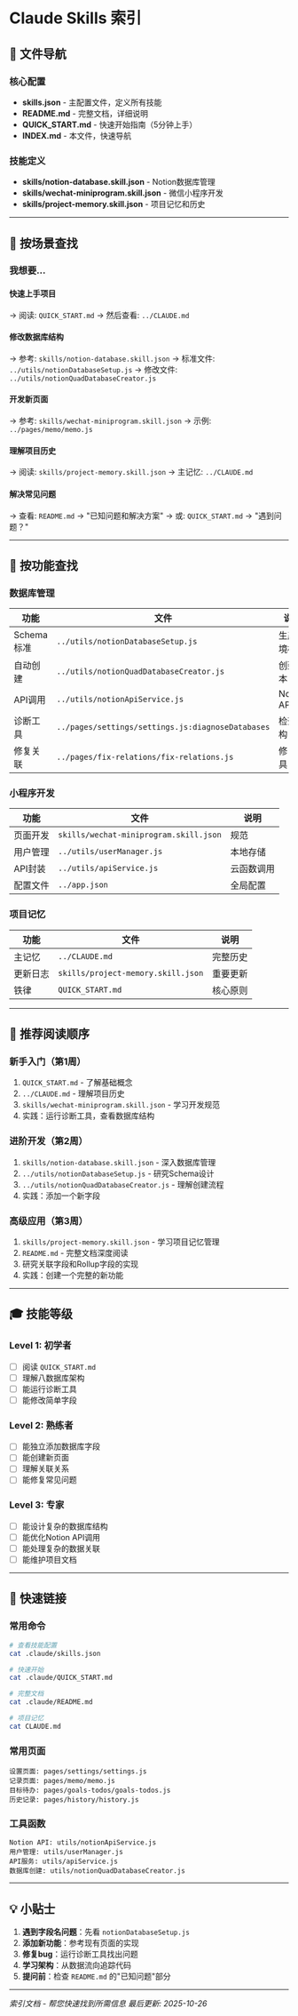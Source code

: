# Claude Skills 索引

## 📂 文件导航

### 核心配置
- **skills.json** - 主配置文件，定义所有技能
- **README.md** - 完整文档，详细说明
- **QUICK_START.md** - 快速开始指南（5分钟上手）
- **INDEX.md** - 本文件，快速导航

### 技能定义
- **skills/notion-database.skill.json** - Notion数据库管理
- **skills/wechat-miniprogram.skill.json** - 微信小程序开发
- **skills/project-memory.skill.json** - 项目记忆和历史

---

## 🎯 按场景查找

### 我想要...

#### 快速上手项目
→ 阅读: `QUICK_START.md`
→ 然后查看: `../CLAUDE.md`

#### 修改数据库结构
→ 参考: `skills/notion-database.skill.json`
→ 标准文件: `../utils/notionDatabaseSetup.js`
→ 修改文件: `../utils/notionQuadDatabaseCreator.js`

#### 开发新页面
→ 参考: `skills/wechat-miniprogram.skill.json`
→ 示例: `../pages/memo/memo.js`

#### 理解项目历史
→ 阅读: `skills/project-memory.skill.json`
→ 主记忆: `../CLAUDE.md`

#### 解决常见问题
→ 查看: `README.md` → "已知问题和解决方案"
→ 或: `QUICK_START.md` → "遇到问题？"

---

## 🔧 按功能查找

### 数据库管理
| 功能 | 文件 | 说明 |
|------|------|------|
| Schema标准 | `../utils/notionDatabaseSetup.js` | 生产环境标准 |
| 自动创建 | `../utils/notionQuadDatabaseCreator.js` | 创建脚本 |
| API调用 | `../utils/notionApiService.js` | Notion API |
| 诊断工具 | `../pages/settings/settings.js:diagnoseDatabases` | 检查结构 |
| 修复关联 | `../pages/fix-relations/fix-relations.js` | 修复工具 |

### 小程序开发
| 功能 | 文件 | 说明 |
|------|------|------|
| 页面开发 | `skills/wechat-miniprogram.skill.json` | 规范 |
| 用户管理 | `../utils/userManager.js` | 本地存储 |
| API封装 | `../utils/apiService.js` | 云函数调用 |
| 配置文件 | `../app.json` | 全局配置 |

### 项目记忆
| 功能 | 文件 | 说明 |
|------|------|------|
| 主记忆 | `../CLAUDE.md` | 完整历史 |
| 更新日志 | `skills/project-memory.skill.json` | 重要更新 |
| 铁律 | `QUICK_START.md` | 核心原则 |

---

## 📖 推荐阅读顺序

### 新手入门（第1周）
1. `QUICK_START.md` - 了解基础概念
2. `../CLAUDE.md` - 理解项目历史
3. `skills/wechat-miniprogram.skill.json` - 学习开发规范
4. 实践：运行诊断工具，查看数据库结构

### 进阶开发（第2周）
1. `skills/notion-database.skill.json` - 深入数据库管理
2. `../utils/notionDatabaseSetup.js` - 研究Schema设计
3. `../utils/notionQuadDatabaseCreator.js` - 理解创建流程
4. 实践：添加一个新字段

### 高级应用（第3周）
1. `skills/project-memory.skill.json` - 学习项目记忆管理
2. `README.md` - 完整文档深度阅读
3. 研究关联字段和Rollup字段的实现
4. 实践：创建一个完整的新功能

---

## 🎓 技能等级

### Level 1: 初学者
- [ ] 阅读 `QUICK_START.md`
- [ ] 理解八数据库架构
- [ ] 能运行诊断工具
- [ ] 能修改简单字段

### Level 2: 熟练者
- [ ] 能独立添加数据库字段
- [ ] 能创建新页面
- [ ] 理解关联关系
- [ ] 能修复常见问题

### Level 3: 专家
- [ ] 能设计复杂的数据库结构
- [ ] 能优化Notion API调用
- [ ] 能处理复杂的数据关联
- [ ] 能维护项目文档

---

## 🔗 快速链接

### 常用命令
```bash
# 查看技能配置
cat .claude/skills.json

# 快速开始
cat .claude/QUICK_START.md

# 完整文档
cat .claude/README.md

# 项目记忆
cat CLAUDE.md
```

### 常用页面
```
设置页面: pages/settings/settings.js
记录页面: pages/memo/memo.js
目标待办: pages/goals-todos/goals-todos.js
历史记录: pages/history/history.js
```

### 工具函数
```
Notion API: utils/notionApiService.js
用户管理: utils/userManager.js
API服务: utils/apiService.js
数据库创建: utils/notionQuadDatabaseCreator.js
```

---

## 💡 小贴士

1. **遇到字段名问题**：先看 `notionDatabaseSetup.js`
2. **添加新功能**：参考现有页面的实现
3. **修复bug**：运行诊断工具找出问题
4. **学习架构**：从数据流向追踪代码
5. **提问前**：检查 `README.md` 的"已知问题"部分

---

*索引文档 - 帮您快速找到所需信息*
*最后更新: 2025-10-26*
